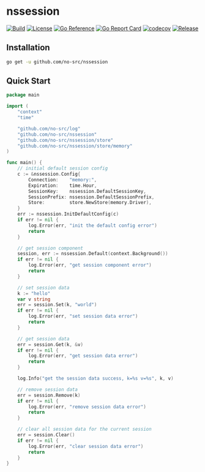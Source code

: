 # nssession

[![Build](https://img.shields.io/github/actions/workflow/status/no-src/nssession/go.yml?branch=main)](https://github.com/no-src/nssession/actions)
[![License](https://img.shields.io/github/license/no-src/nssession)](https://github.com/no-src/nssession/blob/main/LICENSE)
[![Go Reference](https://pkg.go.dev/badge/github.com/no-src/nssession.svg)](https://pkg.go.dev/github.com/no-src/nssession)
[![Go Report Card](https://goreportcard.com/badge/github.com/no-src/nssession)](https://goreportcard.com/report/github.com/no-src/nssession)
[![codecov](https://codecov.io/gh/no-src/nssession/branch/main/graph/badge.svg?token=4KMBA2D6TY)](https://codecov.io/gh/no-src/nssession)
[![Release](https://img.shields.io/github/v/release/no-src/nssession)](https://github.com/no-src/nssession/releases)

## Installation

```bash
go get -u github.com/no-src/nssession
```

## Quick Start

```go
package main

import (
	"context"
	"time"

	"github.com/no-src/log"
	"github.com/no-src/nssession"
	"github.com/no-src/nssession/store"
	"github.com/no-src/nssession/store/memory"
)

func main() {
	// initial default session config
	c := &nssession.Config{
		Connection:    "memory:",
		Expiration:    time.Hour,
		SessionKey:    nssession.DefaultSessionKey,
		SessionPrefix: nssession.DefaultSessionPrefix,
		Store:         store.NewStore(memory.Driver),
	}
	err := nssession.InitDefaultConfig(c)
	if err != nil {
		log.Error(err, "init the default config error")
		return
	}

	// get session component
	session, err := nssession.Default(context.Background())
	if err != nil {
		log.Error(err, "get session component error")
		return
	}

	// set session data
	k := "hello"
	var v string
	err = session.Set(k, "world")
	if err != nil {
		log.Error(err, "set session data error")
		return
	}

	// get session data
	err = session.Get(k, &v)
	if err != nil {
		log.Error(err, "get session data error")
		return
	}

	log.Info("get the session data success, k=%s v=%s", k, v)

	// remove session data
	err = session.Remove(k)
	if err != nil {
		log.Error(err, "remove session data error")
		return
	}

	// clear all session data for the current session
	err = session.Clear()
	if err != nil {
		log.Error(err, "clear session data error")
		return
	}
}

```